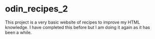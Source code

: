 # odin_recipes_2
This project is a very basic website of recipes to improve my HTML knowledge.
I have completed this before but I am doing it again as it has been a while.